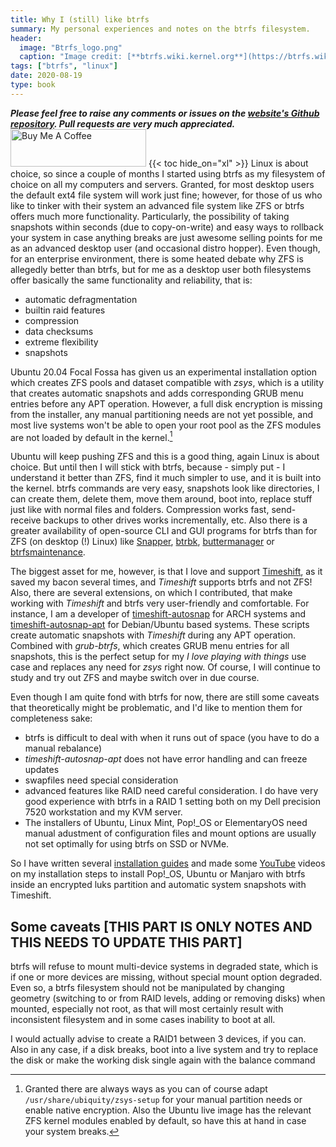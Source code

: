 ```yaml
---
title: Why I (still) like btrfs
summary: My personal experiences and notes on the btrfs filesystem.
header:
  image: "Btrfs_logo.png"
  caption: "Image credit: [**btrfs.wiki.kernel.org**](https://btrfs.wiki.kernel.org/index.php/File:Btrfs_logo.svg)"
tags: ["btrfs", "linux"]
date: 2020-08-19
type: book
---
```

***Please feel free to raise any comments or issues on the [website's Github repository](https://github.com/wmutschl/mutschler.dev). Pull requests are very much appreciated.***
<a href="https://www.buymeacoffee.com/mutschler" target="_blank"><img src="https://cdn.buymeacoffee.com/buttons/v2/default-red.png" alt="Buy Me A Coffee" style="height: 60px !important;width: 217px !important;" ></a>
{{< toc hide_on="xl" >}}
Linux is about choice, so since a couple of months I started using btrfs as my filesystem of choice on all my computers and servers. Granted, for most desktop users the default ext4 file system will work just fine; however, for those of us who like to tinker with their system an advanced file system like ZFS or btrfs offers much more functionality. Particularly, the possibility of taking snapshots within seconds (due to copy-on-write) and easy ways to rollback your system in case anything breaks are just awesome selling points for me as an advanced desktop user (and occasional distro hopper). Even though, for an enterprise environment, there is some heated debate why ZFS is allegedly better than btrfs, but for me as a desktop user both filesystems offer basically the same functionality and reliability, that is:

- automatic defragmentation
- builtin raid features
- compression
- data checksums
- extreme flexibility
- snapshots

Ubuntu 20.04 Focal Fossa has given us an experimental installation option which creates ZFS pools and dataset compatible with *zsys*, which is a utility that creates automatic snapshots and adds corresponding GRUB menu entries before any APT operation. However, a full disk encryption is missing from the installer, any manual partitioning needs are not yet possible, and most live systems won't be able to open your root pool as the ZFS modules are not loaded by default in the kernel.[^1] 

[^1]: Granted there are always ways as you can of course adapt `/usr/share/ubiquity/zsys-setup` for your manual partition needs or enable native encryption. Also the Ubuntu live image has the relevant ZFS kernel modules enabled by default, so have this at hand in case your system breaks.

Ubuntu will keep pushing ZFS and this is a good thing, again Linux is about choice. But until then I will stick with btrfs, because - simply put - I understand it better than ZFS, find it much simpler to use, and it is built into the kernel. btrfs commands are very easy, snapshots look like directories, I can create them, delete them, move them around, boot into, replace stuff just like with normal files and folders. Compression works fast, send-receive backups to other drives works incrementally, etc. Also there is a greater availability of open-source CLI and GUI programs for btrfs than for ZFS (on desktop (!) Linux) like [Snapper](https://wiki.archlinux.org/index.php/Snapper), [btrbk](https://github.com/digint/btrbk), [buttermanager](https://github.com/egara/buttermanager) or [btrfsmaintenance](https://github.com/kdave/btrfsmaintenance).

The biggest asset for me, however, is that I love and support [Timeshift](https://github.com/teejee2008/timeshift), as it saved my bacon several times, and *Timeshift* supports btrfs and not ZFS! Also, there are several extensions, on which I contributed, that make working with *Timeshift* and btrfs very user-friendly and comfortable. For instance, I am a developer of [timeshift-autosnap](https://gitlab.com/gobonja/timeshift-autosnap) for ARCH systems and [timeshift-autosnap-apt](https://github.com/wmutschl/timeshift-autosnap-apt) for Debian/Ubuntu based systems. These scripts create automatic snapshots with *Timeshift* during any APT operation. Combined with *grub-btrfs*, which creates GRUB menu entries for all snapshots, this is the perfect setup for my *I love playing with things* use case and replaces any need for *zsys* right now. Of course, I will continue to study and try out ZFS and maybe switch over in due course.

Even though I am quite fond with btrfs for now, there are still some caveats that theoretically might be problematic, and I'd like to mention them for completeness sake:

- btrfs is difficult to deal with when it runs out of space (you have to do a manual rebalance)
- *timeshift-autosnap-apt* does not have error handling and can freeze updates
- swapfiles need special consideration
- advanced features like RAID need careful consideration. I do have very good experience with btrfs in a RAID 1 setting both on my Dell precision 7520 workstation and my KVM server.
- The installers of Ubuntu, Linux Mint, Pop!_OS or ElementaryOS need manual adustment of configuration files and mount options are usually not set optimally for using btrfs on SSD or NVMe.

So I have written several [installation guides](../install-guides) and made some [YouTube](https://www.youtube.com/playlist?list=PLiN_C6lGtCc-KbqCP1XuWgMp4ky634v0X) videos on my installation steps to install Pop!_OS, Ubuntu or Manjaro with btrfs inside an encrypted luks partition and automatic system snapshots with Timeshift.


## Some caveats [THIS PART IS ONLY NOTES AND THIS NEEDS TO UPDATE THIS PART]
btrfs will refuse to mount multi-device systems in degraded state, which is if one or more devices are missing, without special mount option degraded. Even so, a btrfs filesystem should not be manipulated by changing geometry (switching to or from RAID levels, adding or removing disks) when mounted, especially not root, as that will most certainly result with inconsistent filesystem and in some cases inability to boot at all.

I would actually advise to create a RAID1 between 3 devices, if you can. Also in any case, if a disk breaks, boot into a live system and try to replace the disk or make the working disk single again with the balance command